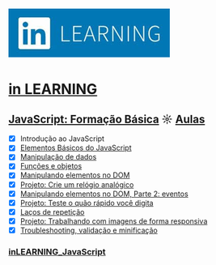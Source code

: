 # ![inlearning.jpeg](https://github.com/kakanew/inLEARNING_JavaScript/blob/master/inlearning.jpeg?raw=true)

# [in LEARNING](https://www.linkedin.com/learning/me)

## [JavaScript: Formação Básica](https://github.com/kakanew/inLEARNING_JavaScript/tree/master/JavaScript_Basico) ☼ [Aulas](https://www.linkedin.com/learning/javascript-formacao-basica)

- [x] Introdução ao JavaScript
- [x] [Elementos Básicos do JavaScript](https://github.com/kakanew/inLEARNING_JavaScript/tree/master/JavaScript_Basico/02_Elementos_Basicos)
- [x] [Manipulação de dados](https://github.com/kakanew/inLEARNING_JavaScript/tree/master/JavaScript_Basico/03_Manipulacao_Dados)
- [x] [Funções e objetos](https://github.com/kakanew/inLEARNING_JavaScript/tree/master/JavaScript_Basico/04_Funcoes_Objetos)
- [x] [Manipulando elementos no DOM](https://github.com/kakanew/inLEARNING_JavaScript/tree/master/JavaScript_Basico/05_Manipulando_DOM)
- [x] [Projeto: Crie um relógio analógico](https://github.com/kakanew/inLEARNING_JavaScript/tree/master/JavaScript_Basico/06_PROJETO_Relogio_Analogico)
- [x] [Manipulando elementos no DOM, Parte 2: eventos](https://github.com/kakanew/inLEARNING_JavaScript/tree/master/JavaScript_Basico/07_Elementos_DOM)
- [x] [Projeto: Teste o quão rápido você digita](https://github.com/kakanew/inLEARNING_JavaScript/tree/master/JavaScript_Basico/08_PROJETO_Digitacao_Rapida)
- [x] [Laços de repetição](https://github.com/kakanew/inLEARNING_JavaScript/tree/master/JavaScript_Basico/09_Lacos_Repeticao)
- [x] [Projeto: Trabalhando com imagens de forma responsiva](https://github.com/kakanew/inLEARNING_JavaScript/tree/master/JavaScript_Basico/10_PROJETO_Imagens_Responsivas)
- [x] [Troubleshooting, validação e minificação](https://github.com/kakanew/inLEARNING_JavaScript/tree/master/JavaScript_Basico/11_Troubleshoting_Validacao_Minificacao)

### [inLEARNING_JavaScript](https://github.com/kakanew/inLEARNING_JavaScript)

